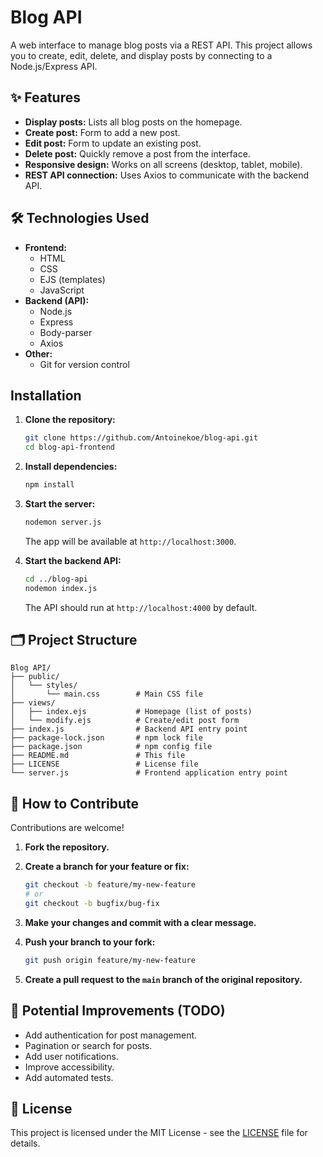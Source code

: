 # Blog API

A web interface to manage blog posts via a REST API. This project allows you to create, edit, delete, and display posts by connecting to a Node.js/Express API.

## ✨ Features

- **Display posts:** Lists all blog posts on the homepage.
- **Create post:** Form to add a new post.
- **Edit post:** Form to update an existing post.
- **Delete post:** Quickly remove a post from the interface.
- **Responsive design:** Works on all screens (desktop, tablet, mobile).
- **REST API connection:** Uses Axios to communicate with the backend API.

## 🛠️ Technologies Used

- **Frontend:**
  - HTML
  - CSS
  - EJS (templates)
  - JavaScript
- **Backend (API):**
  - Node.js
  - Express
  - Body-parser
  - Axios
- **Other:**
  - Git for version control

## Installation

1. **Clone the repository:**

   ```bash
   git clone https://github.com/Antoinekoe/blog-api.git
   cd blog-api-frontend
   ```

2. **Install dependencies:**

   ```bash
   npm install
   ```

3. **Start the server:**

   ```bash
   nodemon server.js
   ```

   The app will be available at `http://localhost:3000`.

4. **Start the backend API:**

   ```bash
   cd ../blog-api
   nodemon index.js
   ```

   The API should run at `http://localhost:4000` by default.

## 🗂️ Project Structure

```
Blog API/
├── public/
│   └── styles/
│       └── main.css        # Main CSS file
├── views/
│   ├── index.ejs           # Homepage (list of posts)
│   └── modify.ejs          # Create/edit post form
├── index.js                # Backend API entry point
├── package-lock.json       # npm lock file
├── package.json            # npm config file
├── README.md               # This file
├── LICENSE                 # License file
└── server.js               # Frontend application entry point
```

## 🤝 How to Contribute

Contributions are welcome!

1. **Fork the repository.**
2. **Create a branch for your feature or fix:**

   ```bash
   git checkout -b feature/my-new-feature
   # or
   git checkout -b bugfix/bug-fix
   ```

3. **Make your changes and commit with a clear message.**
4. **Push your branch to your fork:**

   ```bash
   git push origin feature/my-new-feature
   ```

5. **Create a pull request to the `main` branch of the original repository.**

## 🔧 Potential Improvements (TODO)

- Add authentication for post management.
- Pagination or search for posts.
- Add user notifications.
- Improve accessibility.
- Add automated tests.

## 🔑 License

This project is licensed under the MIT License - see the [LICENSE](LICENSE) file for details.
